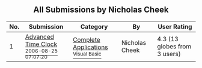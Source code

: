 ﻿<div align="center">

## All Submissions by Nicholas Cheek 

</div>

No.  | Submission | Category | By   | User Rating
---- | ---------- | -------- | ---- | -----------
1 | [Advanced Time Clock<br /><sup>2006-08-25 07:07:20</sup>](https://github.com/Planet-Source-Code/nicholas-cheek-advanced-time-clock__1-66377) | [Complete Applications<br /><sup>Visual Basic</sup>](../ByCategory/complete-applications__1-27.md) | Nicholas Cheek  | 4.3 (13 globes from 3 users)
